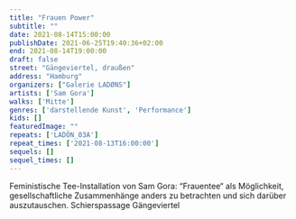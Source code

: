 ```yaml
---
title: "Frauen Power"
subtitle: ""
date: 2021-08-14T15:00:00
publishDate: 2021-06-25T19:40:36+02:00
end: 2021-08-14T19:00:00
draft: false
street: "Gängeviertel, draußen"
address: "Hamburg"
organizers: ["Galerie LADØNS"]
artists: ['Sam Gora']
walks: ['Mitte']
genres: ['darstellende Kunst', 'Performance']
kids: []
featuredImage: ""
repeats: ['LADÖN_03A']
repeat_times: ['2021-08-13T16:00:00']
sequels: []
sequel_times: []
---
```


Feministische Tee-Installation von Sam Gora: “Frauentee“ als Möglichkeit, gesellschaftliche Zusammenhänge anders zu betrachten und sich darüber auszutauschen. Schierspassage Gängeviertel 

